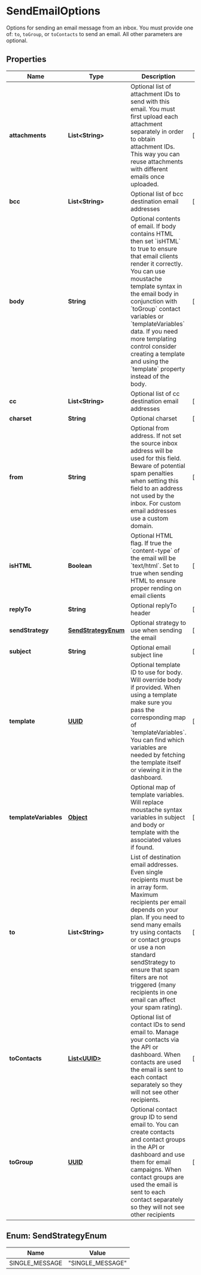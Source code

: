 

# SendEmailOptions

Options for sending an email message from an inbox. You must provide one of: `to`, `toGroup`, or `toContacts` to send an email. All other parameters are optional. 
## Properties

Name | Type | Description | Notes
------------ | ------------- | ------------- | -------------
**attachments** | **List&lt;String&gt;** | Optional list of attachment IDs to send with this email. You must first upload each attachment separately in order to obtain attachment IDs. This way you can reuse attachments with different emails once uploaded. |  [optional]
**bcc** | **List&lt;String&gt;** | Optional list of bcc destination email addresses |  [optional]
**body** | **String** | Optional contents of email. If body contains HTML then set &#x60;isHTML&#x60; to true to ensure that email clients render it correctly. You can use moustache template syntax in the email body in conjunction with &#x60;toGroup&#x60; contact variables or &#x60;templateVariables&#x60; data. If you need more templating control consider creating a template and using the &#x60;template&#x60; property instead of the body. |  [optional]
**cc** | **List&lt;String&gt;** | Optional list of cc destination email addresses |  [optional]
**charset** | **String** | Optional charset |  [optional]
**from** | **String** | Optional from address. If not set the source inbox address will be used for this field. Beware of potential spam penalties when setting this field to an address not used by the inbox. For custom email addresses use a custom domain. |  [optional]
**isHTML** | **Boolean** | Optional HTML flag. If true the &#x60;content-type&#x60; of the email will be &#x60;text/html&#x60;. Set to true when sending HTML to ensure proper rending on email clients |  [optional]
**replyTo** | **String** | Optional replyTo header |  [optional]
**sendStrategy** | [**SendStrategyEnum**](#SendStrategyEnum) | Optional strategy to use when sending the email |  [optional]
**subject** | **String** | Optional email subject line |  [optional]
**template** | [**UUID**](UUID.md) | Optional template ID to use for body. Will override body if provided. When using a template make sure you pass the corresponding map of &#x60;templateVariables&#x60;. You can find which variables are needed by fetching the template itself or viewing it in the dashboard. |  [optional]
**templateVariables** | [**Object**](.md) | Optional map of template variables. Will replace moustache syntax variables in subject and body or template with the associated values if found. |  [optional]
**to** | **List&lt;String&gt;** | List of destination email addresses. Even single recipients must be in array form. Maximum recipients per email depends on your plan. If you need to send many emails try using contacts or contact groups or use a non standard sendStrategy to ensure that spam filters are not triggered (many recipients in one email can affect your spam rating). |  [optional]
**toContacts** | [**List&lt;UUID&gt;**](UUID.md) | Optional list of contact IDs to send email to. Manage your contacts via the API or dashboard. When contacts are used the email is sent to each contact separately so they will not see other recipients. |  [optional]
**toGroup** | [**UUID**](UUID.md) | Optional contact group ID to send email to. You can create contacts and contact groups in the API or dashboard and use them for email campaigns. When contact groups are used the email is sent to each contact separately so they will not see other recipients |  [optional]



## Enum: SendStrategyEnum

Name | Value
---- | -----
SINGLE_MESSAGE | &quot;SINGLE_MESSAGE&quot;



